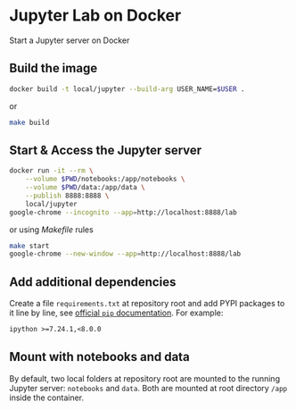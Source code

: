 # Jupyter Lab on Docker

Start a Jupyter server on Docker

## Build the image

```bash
docker build -t local/jupyter --build-arg USER_NAME=$USER .
```

or  

```bash
make build
```

## Start & Access the Jupyter server

```bash
docker run -it --rm \
    --volume $PWD/notebooks:/app/notebooks \
    --volume $PWD/data:/app/data \
    --publish 8888:8888 \
    local/jupyter 
google-chrome --incognito --app=http://localhost:8888/lab
```

or using _Makefile_ rules

```bash
make start
google-chrome --new-window --app=http://localhost:8888/lab
```

## Add additional dependencies

Create a file `requirements.txt` at repository root and add PYPI packages to it line by line, see [official `pip` documentation](https://pip.pypa.io/en/stable/user_guide/#requirements-files). For example:  

```txt
ipython >=7.24.1,<8.0.0
```

## Mount with notebooks and data

By default, two local folders at repository root are mounted to the running Jupyter server: `notebooks` and `data`. Both are mounted at root directory `/app` inside the container.
